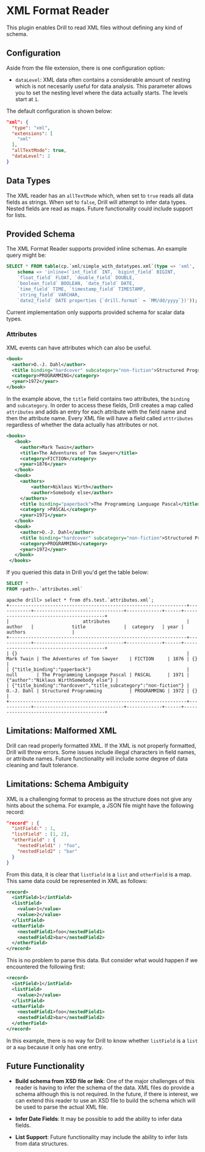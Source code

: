 # XML Format Reader
This plugin enables Drill to read XML files without defining any kind of schema.

## Configuration
Aside from the file extension, there is one configuration option:

* `dataLevel`: XML data often contains a considerable amount of nesting which is not necesarily useful for data analysis. This parameter allows you to set the nesting level
  where the data actually starts.  The levels start at `1`.

The default configuration is shown below:

```json
"xml": {
  "type": "xml",
  "extensions": [
    "xml"
  ],
  "allTextMode": true,
  "dataLevel": 2
}
```

## Data Types
The XML reader has an `allTextMode` which, when set to `true` reads all data fields as strings.
When set to `false`, Drill will attempt to infer data types.
Nested fields are read as maps.  Future functionality could include support for lists.

## Provided Schema
The XML Format Reader supports provided inline schemas.  An example query might be:

```sql
SELECT * FROM table(cp.`xml/simple_with_datatypes.xml`(type => 'xml',
    schema => 'inline=(`int_field` INT, `bigint_field` BIGINT,
    `float_field` FLOAT, `double_field` DOUBLE,
    `boolean_field` BOOLEAN, `date_field` DATE,
    `time_field` TIME, `timestamp_field` TIMESTAMP,
    `string_field` VARCHAR,
    `date2_field` DATE properties {`drill.format` = `MM/dd/yyyy`})'));
```

Current implementation only supports provided schema for scalar data types.

### Attributes
XML events can have attributes which can also be useful.
```xml
<book>
  <author>O.-J. Dahl</author>
  <title binding="hardcover" subcategory="non-fiction">Structured Programming</title>
  <category>PROGRAMMING</category>
  <year>1972</year>
</book>
```

In the example above, the `title` field contains two attributes, the `binding` and `subcategory`.  In order to access these fields, Drill creates a map called `attributes` and
adds an entry for each attribute with the field name and then the attribute name.  Every XML file will have a field called `atttributes` regardless of whether the data actually
has attributes or not.

```xml
<books>
   <book>
     <author>Mark Twain</author>
     <title>The Adventures of Tom Sawyer</title>
     <category>FICTION</category>
     <year>1876</year>
   </book>
   <book>
     <authors>
         <author>Niklaus Wirth</author>
         <author>Somebody else</author>
     </authors>
     <title binding="paperback">The Programming Language Pascal</title>
     <category >PASCAL</category>
     <year>1971</year>
   </book>
   <book>
     <author>O.-J. Dahl</author>
     <title binding="hardcover" subcategory="non-fiction">Structured Programming</title>
     <category>PROGRAMMING</category>
     <year>1972</year>
   </book>
 </books>
```
If you queried this data in Drill you'd get the table below:

```sql
SELECT *
FROM <path>.`attributes.xml`
```

```
apache drill> select * from dfs.test.`attributes.xml`;
+-----------------------------------------------------------------+------------+---------------------------------+-------------+------+-----------------------------------------+
|                           attributes                            |   author   |              title              |  category   | year |                 authors                 |
+-----------------------------------------------------------------+------------+---------------------------------+-------------+------+-----------------------------------------+
| {}                                                              | Mark Twain | The Adventures of Tom Sawyer    | FICTION     | 1876 | {}                                      |
| {"title_binding":"paperback"}                                   | null       | The Programming Language Pascal | PASCAL      | 1971 | {"author":"Niklaus WirthSomebody else"} |
| {"title_binding":"hardcover","title_subcategory":"non-fiction"} | O.-J. Dahl | Structured Programming          | PROGRAMMING | 1972 | {}                                      |
+-----------------------------------------------------------------+------------+---------------------------------+-------------+------+-----------------------------------------+
```

## Limitations:  Malformed XML
Drill can read properly formatted XML.  If the XML is not properly formatted, Drill will throw errors. Some issues include illegal characters in field names, or attribute names.
Future functionality will include some degree of data cleaning and fault tolerance.

## Limitations: Schema Ambiguity
XML is a challenging format to process as the structure does not give any hints about the schema.  For example, a JSON file might have the following record:

```json
"record" : {
  "intField:" : 1,
  "listField" : [1, 2],
  "otherField" : {
    "nestedField1" : "foo",
    "nestedField2" : "bar"
  }
}
```

From this data, it is clear that `listField` is a `list` and `otherField` is a map.  This same data could be represented in XML as follows:

```xml
<record>
  <intField>1</intField>
  <listField>
    <value>1</value>
    <value>2</value>
  </listField>
  <otherField>
    <nestedField1>foo</nestedField1>
    <nestedField2>bar</nestedField2>
  </otherField>
</record>
```
This is no problem to parse this data. But consider what would happen if we encountered the following first:
```xml
<record>
  <intField>1</intField>
  <listField>
    <value>2</value>
  </listField>
  <otherField>
    <nestedField1>foo</nestedField1>
    <nestedField2>bar</nestedField2>
  </otherField>
</record>
```
In this example, there is no way for Drill to know whether `listField` is a `list` or a `map` because it only has one entry.

## Future Functionality

* **Build schema from XSD file or link**:  One of the major challenges of this reader is having to infer the schema of the data. XML files do provide a schema although this is not
 required.  In the future, if there is interest, we can extend this reader to use an XSD file to build the schema which will be used to parse the actual XML file.

* **Infer Date Fields**: It may be possible to add the ability to infer data fields.

* **List Support**:  Future functionality may include the ability to infer lists from data structures.
